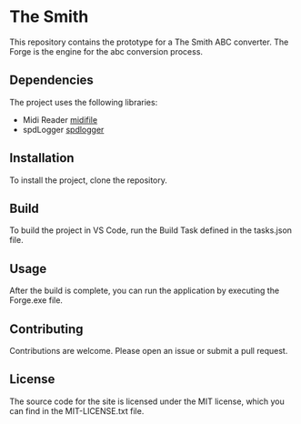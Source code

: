 # The Smith

This repository contains the prototype for a The Smith ABC converter. 
The Forge is the engine for the abc conversion process.

## Dependencies

The project uses the following libraries:

- Midi Reader [midifile](https://github.com/craigsapp/midifile)
- spdLogger [spdlogger](https://github.com/gabime/spdlog)

## Installation

To install the project, clone the repository.

## Build

To build the project in VS Code, run the Build Task defined in the tasks.json file.

## Usage

After the build is complete, you can run the application by executing the Forge.exe file.

## Contributing

Contributions are welcome. Please open an issue or submit a pull request.

## License

The source code for the site is licensed under the MIT license, which you can find in the MIT-LICENSE.txt file.

